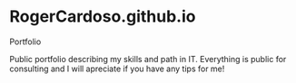 # RogerCardoso.github.io
Portfolio

Public portfolio describing my skills and path in IT. Everything is public for consulting and I will apreciate if you have any tips for me!
